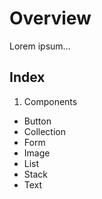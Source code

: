 #  Overview

Lorem ipsum...

## Index

1. Components

- Button
- Collection
- Form
- Image
- List
- Stack
- Text
